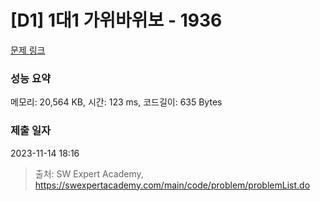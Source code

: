 # [D1] 1대1 가위바위보 - 1936 

[문제 링크](https://swexpertacademy.com/main/code/problem/problemDetail.do?contestProbId=AV5PjKXKALcDFAUq) 

### 성능 요약

메모리: 20,564 KB, 시간: 123 ms, 코드길이: 635 Bytes

### 제출 일자

2023-11-14 18:16



> 출처: SW Expert Academy, https://swexpertacademy.com/main/code/problem/problemList.do